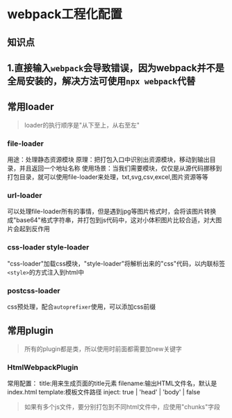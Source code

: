 # webpack工程化配置
## 知识点 ##
1.直接输入`webpack`会导致错误，因为webpack并不是全局安装的，解决方法可使用`npx webpack`代替
---
## 常用loader ##
>loader的执行顺序是"从下至上，从右至左"

### file-loader ###
用途：处理静态资源模块
原理：把打包入口中识别出资源模块，移动到输出目录，并且返回一个地址名称
使用场景：当我们需要模块，仅仅是从源代码挪移到打包目录，就可以使用file-loader来处理，txt,svg,csv,excel,图片资源等等

### url-loader ###
可以处理file-loader所有的事情，但是遇到jpg等图片格式时，会将该图片转换成"base64"格式字符串，并打包到js代码中，这对小体积图片比较合适，对大图片会起到反作用

### css-loader style-loader ###
"css-loader"加载css模块，"style-loader"将解析出来的"css"代码，以内联标签`<style>`的方式注入到html中

### postcss-loader ###
css预处理，配合`autoprefixer`使用，可以添加css前缀

## 常用plugin ##
>所有的plugin都是类，所以使用时前面都需要加new关键字

### HtmlWebpackPlugin ###
常用配置：
title:用来生成页面的title元素
filename:输出HTML文件名，默认是index.html
template:模板文件路径
inject: true | 'head' | 'body' | false

>如果有多个js文件，要分别打包到不同html文件中，应使用"chunks"字段
